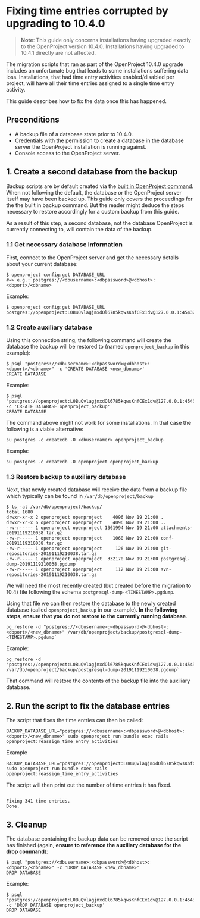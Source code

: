 # Fixing time entries corrupted by upgrading to 10.4.0

> **Note**: This guide only concerns installations having upgraded exactly to the OpenProject version 10.4.0. Installations having upgraded to 10.4.1 directly are not affected.

The migration scripts that ran as part of the OpenProject 10.4.0 upgrade includes an unfortunate bug that leads to some installations suffering data loss. 
Installations, that had time entry activities enabled/disabled per project, will have all their time entries assigned to a single time entry activity.

This guide describes how to fix the data once this has happened.

## Preconditions

* A backup file of a database state prior to 10.4.0.
* Credentials with the permission to create a database in the database server the OpenProject installation is running against.
* Console access to the OpenProject server.

## 1. Create a second database from the backup

Backup scripts are by default created via the [built in OpenProject command](../../operation/backing-up). 
When not following the default, the database or the OpenProject server itself may have been backed up. 
This guide only covers the proceedings for the the built in backup command. 
But the reader might deduce the steps necessary to restore accordingly for a custom backup from this guide.

As a result of this step, a second database, not the database OpenProject is currently connecting to, will contain the data of the backup.

### 1.1 Get necessary database information

First, connect to the OpenProject server and get the necessary details about your current database:

```shell
$ openproject config:get DATABASE_URL
#=> e.g.: postgres://<dbusername>:<dbpassword>@<dbhost>:<dbport>/<dbname>
```

Example:

```shell
$ openproject config:get DATABASE_URL
postgres://openproject:L0BuQvlagjmxdOl6785kqwsKnfCEx1dv@127.0.0.1:45432/openproject
```

### 1.2 Create auxiliary database

Using this connection string, the following command will create the database the backup will be restored to (named `openproject_backup` in this example):

```shell
$ psql "postgres://<dbusername>:<dbpassword>@<dbhost>:<dbport>/<dbname>" -c 'CREATE DATABASE <new_dbname>'
CREATE DATABASE
```

Example:

```shell
$ psql "postgres://openproject:L0BuQvlagjmxdOl6785kqwsKnfCEx1dv@127.0.0.1:45432/openproject" -c 'CREATE DATABASE openproject_backup'
CREATE DATABASE
```

The command above might not work for some installations. In that case the following is a viable alternative:

```shell
su postgres -c createdb -O <dbusernamer> openproject_backup
```

Example:

```shell
su postgres -c createdb -O openproject openproject_backup
```

### 1.3 Restore backup to auxiliary database

Next, that newly created database will receive the data from a backup file which typically can be found in `/var/db/openproject/backup`

```shell
$ ls -al /var/db/openproject/backup/
total 1680
drwxr-xr-x 2 openproject openproject    4096 Nov 19 21:00 .
drwxr-xr-x 6 openproject openproject    4096 Nov 19 21:00 ..
-rw-r----- 1 openproject openproject 1361994 Nov 19 21:00 attachments-20191119210038.tar.gz
-rw-r----- 1 openproject openproject    1060 Nov 19 21:00 conf-20191119210038.tar.gz
-rw-r----- 1 openproject openproject     126 Nov 19 21:00 git-repositories-20191119210038.tar.gz
-rw-r----- 1 openproject openproject  332170 Nov 19 21:00 postgresql-dump-20191119210038.pgdump
-rw-r----- 1 openproject openproject     112 Nov 19 21:00 svn-repositories-20191119210038.tar.gz
```

We will need the most recently created (but created before the migration to 10.4) file following the schema `postgresql-dump-<TIMESTAMP>.pgdump`.

Using that file we can then restore the database to the newly created database (called `openproject_backup` in our example). **In the following steps, ensure that you do not restore to the currently running database**. 

```shell
pg_restore -d "postgres://<dbusername>:<dbpassword>@<dbhost>:<dbport>/<new_dbname>" /var/db/openproject/backup/postgresql-dump-<TIMESTAMP>.pgdump` 
```

Example:

```shell
pg_restore -d "postgres://openproject:L0BuQvlagjmxdOl6785kqwsKnfCEx1dv@127.0.0.1:45432/openproject_backup" /var/db/openproject/backup/postgresql-dump-20191119210038.pgdump` 
```

That command will restore the contents of the backup file into the auxiliary database.

## 2. Run the script to fix the database entries

The script that fixes the time entries can then be called:

```shell
BACKUP_DATABASE_URL="postgres://<dbusername>:<dbpassword>@<dbhost>:<dbport>/<new_dbname>" sudo openproject run bundle exec rails openproject:reassign_time_entry_activities
```

Example

```shell
BACKUP_DATABASE_URL="postgres://openproject:L0BuQvlagjmxdOl6785kqwsKnfCEx1dv@127.0.0.1:45432/openproject_backup" sudo openproject run bundle exec rails openproject:reassign_time_entry_activities
```

The script will then print out the number of time entries it has fixed.

```shell

Fixing 341 time entries.
Done.

```

## 3. Cleanup

The database containing the backup data can be removed once the script has finished (again, **ensure to reference the auxiliary database for the drop command**):

```shell
$ psql "postgres://<dbusername>:<dbpassword>@<dbhost>:<dbport>/<dbname>" -c 'DROP DATABASE <new_dbname>'
DROP DATABASE
```

Example:

```shell
$ psql "postgres://openproject:L0BuQvlagjmxdOl6785kqwsKnfCEx1dv@127.0.0.1:45432/openproject" -c 'DROP DATABASE openproject_backup'
DROP DATABASE
```
